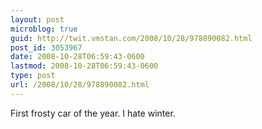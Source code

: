 ```yaml
---
layout: post
microblog: true
guid: http://twit.vmstan.com/2008/10/28/978890082.html
post_id: 3053967
date: 2008-10-28T06:59:43-0600
lastmod: 2008-10-28T06:59:43-0600
type: post
url: /2008/10/28/978890082.html
---
```

First frosty car of the year. I hate winter.
